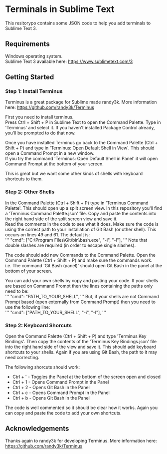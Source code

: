 # Terminals in Sublime Text
This resitorypo contains some JSON code to help you add terminals to Sublime Text 3.

## Requirements
Windows operating system.  
Sublime Text 3 available here: https://www.sublimetext.com/3

## Getting Started

### Step 1: Install Terminus
Terminus is a great package for Sublime made randy3k. More information here: https://github.com/randy3k/Terminus  
  
First you need to install terminus.  
Press Ctrl + Shift + P in Sublime Text to open the Command Palette. Type in 'Terminus' and select it. If you haven't installed Package Control already, you'll be prompted to do that now.  

Once you have installed Terminus go back to the Command Palette (Ctrl + Shift + P) and type in 'Terminus: Open Default Shell in View'. This should open a Command Prompt in a new window.  
If you try the command 'Terminus: Open Default Shell in Panel' it will open Command Prompt at the bottom of your screen.  
  
This is great but we want some other kinds of shells with keyboard shortcuts to them.

### Step 2: Other Shells
In the Command Palette (Ctrl + Shift + P) type in 'Terminus Command Palette'. This should open up a split screen view. In this repository you'll find a 'Terminus Command Palette.json' file. Copy and paste the contents into the right hand side of the split screen view and save it.  
Read the comments in the code to see what it does. Make sure the code is using the correct path to your installation of Git Bash (or other shell). This occurs on lines 49 and 61. The default is:  
'''
"cmd": ["C:\\Program Files\\Git\\bin\\bash.exe", "-i", "-l"],
'''
Note that double slashes are required (in order to escape single slashes).  
  
The code should add new Commands to the Command Palette. Open the Command Palette (Ctrl + Shift + P) and make sure the commands work.  
i.e. The command 'Git Bash (panel)' should open Git Bash in the panel at the bottom of your screen.  
  
You can add your own shells by copy and pasting your code. If your shells are based on Command Prompt then the lines containing the paths only need to be:  
'''
"cmd": "PATH_TO_YOUR_SHELL",
'''
But, if your shells are not Command Prompt based (open externally from Command Prompt) then you need to use the following line:  
'''
"cmd": ["PATH_TO_YOUR_SHELL", "-i", "-l"],
'''

### Step 2: Keyboard Shorcuts
Open the Command Palette (Ctrl + Shift + P) and type 'Terminus Key Bindings'. Then copy the contents of the 'Terminus Key Bindings.json' file into the right hand side of the view and save it. This should add keyboard shortcuts to your shells. Again if you are using Git Bash, the path to it may need correcting.  
  
The following shorcuts should work:
* Ctrl + ' - Toggles the Panel at the bottom of the screen open and closed
* Ctrl + 1 - Opens Command Prompt in the Panel
* Ctrl + 2 - Opens Git Bash in the Panel
* Ctrl + c - Opens Command Prompt in the Panel
* Ctrl + b - Opens Git Bash in the Panel  
  
The code is well commented so it should be clear how it works. Again you can copy and paste the code to add your own shortcuts.  
  
## Acknowledgements
Thanks again to randy3k for developing Terminus. More information here: https://github.com/randy3k/Terminus 
